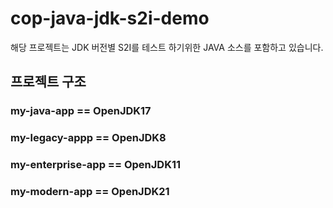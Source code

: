 # cop-java-jdk-s2i-demo
해당 프로젝트는 JDK 버전별 S2I를 테스트 하기위한 JAVA 소스를 포함하고 있습니다.
## 프로젝트 구조
### my-java-app == **OpenJDK17**
### my-legacy-appp == **OpenJDK8**
### my-enterprise-app == **OpenJDK11**
### my-modern-app == **OpenJDK21**
